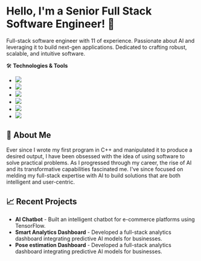 # Hello, I'm a Senior Full Stack Software Engineer! 👋

Full-stack software engineer with 11 of experience. Passionate about AI and leveraging it to build next-gen applications. Dedicated to crafting robust, scalable, and intuitive software.

🛠 **Technologies & Tools**
- ![](https://img.shields.io/badge/Code-JavaScript-yellow)
- ![](https://img.shields.io/badge/Code-Python-blue)
- ![](https://img.shields.io/badge/Framework-React-informational)
- ![](https://img.shields.io/badge/Framework-Node.js-green)
- ![](https://img.shields.io/badge/Tools-TensorFlow-orange)
- ![](https://img.shields.io/badge/Database-MongoDB-yellowgreen)

## 🚀 About Me
Ever since I wrote my first program in C++ and manipulated it to produce a desired output, I have been obsessed with the idea of using software to solve practical problems. As I progressed through my career, the rise of AI and its transformative capabilities fascinated me. I've since focused on melding my full-stack expertise with AI to build solutions that are both intelligent and user-centric.

## 📈 Recent Projects
- **AI Chatbot** - Built an intelligent chatbot for e-commerce platforms using TensorFlow.
- **Smart Analytics Dashboard** - Developed a full-stack analytics dashboard integrating predictive AI models for businesses.
- **Pose estimation Dashboard** - Developed a full-stack analytics dashboard integrating predictive AI models for businesses.
